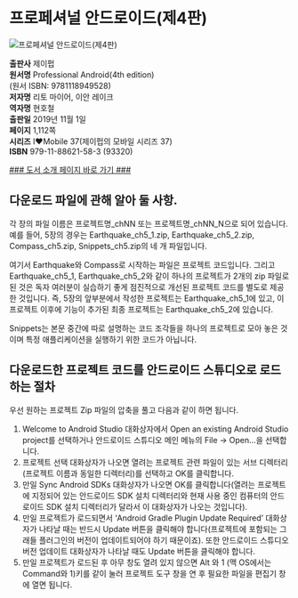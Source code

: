 # 프로페셔널 안드로이드(제4판)

![프로페셔널 안드로이드(제4판)](http://image.kyobobook.co.kr/images/book/xlarge/583/x9791188621583.jpg)


**출판사** 제이펍  
**원서명** Professional Android(4th edition)  
(원서 ISBN: 9781118949528)  
**저자명** 리토 마이어, 이안 레이크  
**역자명** 현호철  
**출판일** 2019년 11월 1일  
**페이지** 1,112쪽  
**시리즈** I♥Mobile 37(제이펍의 모바일 시리즈 37)  
**ISBN**  979-11-88621-58-3 (93320)  

[### 도서 소개 페이지 바로 가기 ###]()

## 다운로드 파일에 관해 알아 둘 사항.
각 장의 파일 이름은 프로젝트명_chNN 또는 프로젝트명_chNN_N으로 되어 있습니다. 
예를 들어, 5장의 경우는 Earthquake_ch5_1.zip, Earthquake_ch5_2.zip, Compass_ch5.zip, Snippets_ch5.zip의 네 개 파일입니다. 

여기서 Earthquake와 Compass로 시작하는 파일은 프로젝트 코드입니다. 그리고 Earthquake_ch5_1, Earthquake_ch5_2와 같이 하나의 프로젝트가 2개의 zip 파일로 된 것은 독자 여러분이 실습하기 좋게 점진적으로 개선된 프로젝트 코드를 별도로 제공한 것입니다. 즉, 5장의 앞부분에서 작성한 프로젝트는 Earthquake_ch5_1에 있고, 이 프로젝트 이후에 기능이 추가된 최종 프로젝트는 Earthquake_ch5_2에 있습니다.

Snippets는 본문 중간에 따로 설명하는 코드 조각들을 하나의 프로젝트로 모아 놓은 것이며 특정 애플리케이션을 실행하기 위한 코드가 아닙니다. 

## 다운로드한 프로젝트 코드를 안드로이드 스튜디오로 로드하는 절차 
우선 원하는 프로젝트 Zip 파일의 압축을 풀고 다음과 같이 하면 됩니다.

1. Welcome to Android Studio 대화상자에서 Open an existing Android Studio project를 선택하거나 안드로이드 스튜디오 메인 메뉴의 File -> Open...을 선택합니다.
2. 프로젝트 선택 대화상자가 나오면 열려는 프로젝트 관련 파일이 있는 서브 디렉터리(프로젝트 이름과 동일한 디렉터리)를 선택하고 OK를 클릭합니다.
3. 만일 Sync Android SDKs 대화상자가 나오면 OK를 클릭합니다(열려는 프로젝트에 지정되어 있는 안드로이드 SDK 설치 디렉터리와 현재 사용 중인 컴퓨터의 안드로이드 SDK 설치 디렉터리가 달라서 이 대화상자가 나오는 것입니다).
4. 만일 프로젝트가 로드되면서 ‘Android Gradle Plugin Update Required’ 대화상자가 나타날 때는 반드시 Update 버튼을 클릭해야 합니다(프로젝트에 포함되는 그래들 플러그인의 버전이 업데이트되어야 하기 때문이죠). 또한 안드로이드 스튜디오 버전 업데이트 대화상자가 나타날 때도 Update 버튼을 클릭해야 합니다.
5. 만일 프로젝트가 로드된 후 아무 창도 열려 있지 않으면 Alt 와 1 (맥 OS에서는 Command와 1)키를 같이 눌러 프로젝트 도구 창을 연 후 필요한 파일을 편집기 창에 열면 됩니다.
